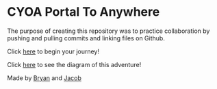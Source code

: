 # CYOA Portal To Anywhere

The purpose of creating this repository was to practice collaboration by pushing and pulling commits and linking files on Github.

Click [here](wake-up.md) to begin your journey!

Click [here]() to see the diagram of this adventure!

Made by [Bryan](https://github.com/bryanc8776) and [Jacob](https://github.com/jacobl3371)
